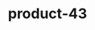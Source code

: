 ---
title: "product-43"
description: Lorem ipsum dolor sit amet, consectetur adipiscing elit, sed do eiusmod tempor incididunt ut labore et dolore magna aliqua. Ut enim ad minim veniam, quis nostrud exercitation ullamco laboris nisi ut aliquip ex ea commodo consequat. Duis aute irure dolor in reprehenderit in voluptate velit esse cillum dolore eu fugiat nulla pariatur. Excepteur sint occaecat cupidatat non proident, sunt in culpa qui officia deserunt mollit anim id est laborum.
img: src/assets/images/products/asala/product-43.webp
family: [asala-products]
price: 67.99
priceDiscount: 0
weight: 2.00043
rating: 100
id: 8qP7f9okaXVK
---